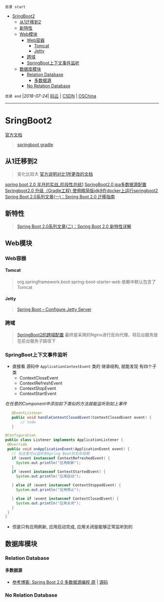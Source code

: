 `目录 start`
 
- [SringBoot2](#sringboot2)
    - [从1迁移到2](#从1迁移到2)
    - [新特性](#新特性)
    - [Web模块](#web模块)
        - [Web容器](#web容器)
            - [Tomcat](#tomcat)
            - [Jetty](#jetty)
        - [跨域](#跨域)
        - [SpringBoot上下文事件监听](#springboot上下文事件监听)
    - [数据库模块](#数据库模块)
        - [Relation Database](#relation-database)
            - [多数据源](#多数据源)
        - [No Relation Database](#no-relation-database)

`目录 end` |_2018-07-24_| [码云](https://gitee.com/gin9) | [CSDN](http://blog.csdn.net/kcp606) | [OSChina](https://my.oschina.net/kcp1104)
****************************************
# SringBoot2
[官方文档](https://docs.spring.io/spring-boot/docs/2.0.3.RELEASE/reference/htmlsingle/)
> [springboot gradle ](https://docs.spring.io/spring-boot/docs/2.0.3.RELEASE/gradle-plugin/reference/html/)

## 从1迁移到2
> 变化比较大 [官方说明对比1所更改的文档](https://github.com/spring-projects/spring-boot/wiki/Spring-Boot-2.0-Migration-Guide)

[spring boot 2.0 半月的实战_阶段性总结1](https://blog.csdn.net/freexyxyz/article/details/79003438)
[SpringBoot2.0 jpa多数据源配置 ](https://blog.csdn.net/tianyaleixiaowu/article/details/78905149)
[Springboot2.0 升级（Gradle工程) ](https://my.oschina.net/tangdu/blog/1625336)
[使用精简版jdk9在docker上运行springboot2 ](https://my.oschina.net/go4it/blog/1623004)
[ Spring Boot 2.0系列文章(一)：Spring Boot 2.0 迁移指南 ](http://www.54tianzhisheng.cn/2018/03/06/SpringBoot2-Migration-Guide/)
## 新特性
> [Spring Boot 2.0系列文章(二)：Spring Boot 2.0 新特性详解 ](http://www.54tianzhisheng.cn/2018/03/06/SpringBoot2-new-features/)

## Web模块
### Web容器
#### Tomcat 
> org.springframework.boot:spring-boot-starter-web 依赖中默认包含了Tomcat

#### Jetty
> [Spring Boot – Configure Jetty Server](https://howtodoinjava.com/spring/spring-boot/configure-jetty-server/)

### 跨域
> [SpringBoot2的跨域配置](https://blog.csdn.net/kcp606/article/details/80036420)
> 最终是采用的Nginx进行反向代理，将后台服务放在前台服务子路径下

### SpringBoot上下文事件监听

- 直接看 源码中 `ApplicationContextEvent` 类的 继承结构, 就能发现 有四个子类
    - ContextCloseEvent 
    - ContextRefreshEvent
    - ContextStopEvent
    - ContextStartEvent
 
 _在任意的Component中添加如下类似的方法就能监听到如上事件_
 ```java
    @EventListener
    public void handleContextClosedEvent(ContextClosedEvent event) {
        // todo 
    }
 ```
 ```java
 @Configuration
public class Listener implements ApplicationListener {
  @Override
  public void onApplicationEvent(ApplicationEvent event) {
    // 在这里可以监听到Spring Boot的生命周期
    if (event instanceof ContextRefreshedEvent) {
      System.out.println("应用刷新");
    }
    if (event instanceof ContextStartedEvent) {
      System.out.println("应用启动");

    } else if (event instanceof ContextStoppedEvent) {
      System.out.println("应用停止");

    } else if (event instanceof ContextClosedEvent) {
      System.out.println("应用关闭");
    }
  }
}
 ```


- 但是只有应用刷新, 应用启动完成, 应用关闭是能够正常监听到的

## 数据库模块



### Relation Database

#### 多数据源
- [参考博客: Spring Boot 2.0 多数据源编程 原](https://my.oschina.net/chinesedragon/blog/1647846) | [源码](https://gitee.com/shupengluo/SpringBoot2.0-MultiDataSource)

### No Relation Database